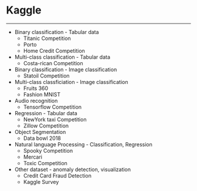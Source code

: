 # Kaggle

---

- Binary classification - Tabular data
    - Titanic Competition
    - Porto
    - Home Credit Competition
- Multi-class classification - Tabular data
    - Costa-rican Competition
- Binary classification - Image classification
    - Statoil Competition
- Multi-class classficiation - Image classification
    - Fruits 360
    - Fashion MNIST
- Audio recognition
    - Tensorflow Competition
- Regression - Tabular data
    - NewYork taxi Competition
    - Zillow Competition
- Object Segmentation
    - Data bowl 2018
- Natural language Processing - Classification, Regression
    - Spooky Competition
    - Mercari
    - Toxic Competition
- Other dataset - anomaly detection, visualization
    - Credit Card Fraud Detection
    - Kaggle Survey
